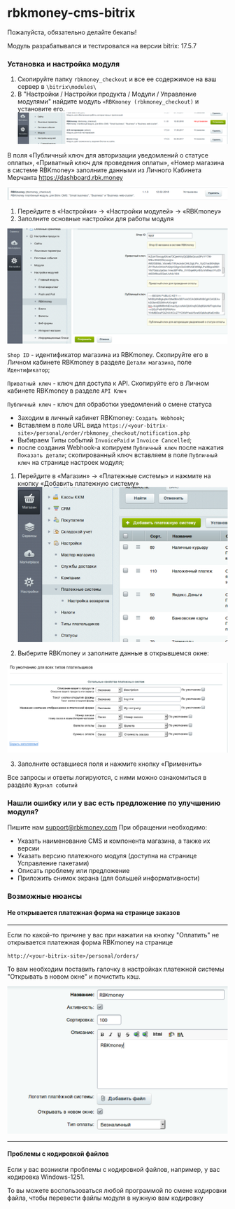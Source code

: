 # rbkmoney-cms-bitrix

Пожалуйста, обязательно делайте бекапы!

Модуль разрабатывался и тестировался на версии bitrix: 17.5.7


### Установка и настройка модуля

1) Скопируйте папку `rbkmoney_checkout` и все ее содержимое на ваш сервер в `\bitrix\modules\`
2) В "Настройки / Настройки продукта / Модули / Управление модулями" найдите модуль `«RBKmoney (rbkmoney_checkout)` и установите его.
![Инсталляция модуля](images/install_module.png)


В поля «Публичный ключ для авторизации уведомлений о статусе оплаты», «Приватный ключ для проведения оплаты», «Номер магазина в системе RBKmoney» заполните данными из Личного Кабинета Мерчанта https://dashboard.rbk.money

![Установка модуля](images/managing.png)


1. Перейдите в «Настройки» -> «Настройки модулей» -> «RBKmoney»
2. Заполните основные настройки для работы модуля

![Настройка модуля](images/common_settings.png)

`Shop ID` - идентификатор магазина из RBKmoney.
Скопируйте его в Личном кабинете RBKmoney в разделе `Детали магазина`, поле `Идентификатор`;

`Приватный ключ` - ключ для доступа к API.
Скопируйте его в Личном кабинете RBKmoney в разделе `API Ключ`

`Публичный ключ` - ключ для обработки уведомлений о смене статуса
- Заходим в личный кабинет RBKmoney: `Создать Webhook`;
- Вставляем в поле URL вида `https://<your-bitrix-site>/personal/order/rbkmoney_checkout/notification.php`
- Выбираем Типы событий `InvoicePaid` и `Invoice Canсelled`;
- после создания Webhook-а копируем `Публичный ключ` после нажатия `Показать детали`;
скопированный ключ вставляем в поле `Публичный ключ` на странице настроек модуля;


1) Перейдите в «Магазин» -> «Платежные системы» и нажмите на кнопку «Добавить платежную систему»
![Добавить платежную систему](images/added_payment_method.png)

2) Выберите RBKmoney и заполните данные в открывшемся окне:

![Настройка модуля](images/settings.png)


3)	Заполните оставшиеся поля и нажмите кнопку «Применить»

Все запросы и ответы логируются, с ними можно ознакомиться в разделе `Журнал событий`


### Нашли ошибку или у вас есть предложение по улучшению модуля?

Пишите нам support@rbkmoney.com При обращении необходимо:

- Указать наименование CMS и компонента магазина, а также их версии
- Указать версию платежного модуля (доступна на странице Усправление пакетами)
- Описать проблему или предложение
- Приложить снимок экрана (для большей информативности)


### Возможные нюансы

#### Не открывается платежная форма на странице заказов

---
Если по какой-то причине у вас при нажатии на кнопку "Оплатить" не открывается платежная форма RBKmoney на странице
```
http://<your-bitrix-site>/personal/orders/
```

То вам необходим поставить галочку в настройках платежной системы "Открывать в новом окне" и почистить кэш.

![Открывать в новом окне](images/support_new_window.png)


---


#### Проблемы с кодировкой файлов

Если у вас возникли проблемы с кодировкой файлов, например, у вас кодировка Windows-1251.

То вы можете воспользоваться любой программой по смене кодировки файла, чтобы перевести файлы модуля в нужную вам кодировку
